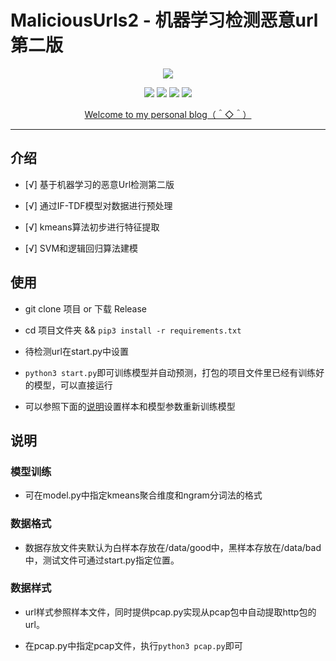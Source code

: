 # MaliciousUrls2 - 机器学习检测恶意url第二版

<p align="center">
    <a><img src="https://raw.githubusercontent.com/Coldwave96/MaliciousUrls_Part2/master/MaliciousUrls2.png"/></a>
</p>

<p align="center">
    <a><img src="https://img.shields.io/badge/Python-3.7+-blue"></a>
    <a><img src="https://img.shields.io/badge/Platform-Linux%20%7C%20Windows-orange"></a>
    <a><img src="https://img.shields.io/github/license/coldwave96/MaliciousUrls_Part2"></a>
    <a><img src="https://img.shields.io/github/v/release/coldwave96/MaliciousUrls_Part2"></a>
</p>

<p align="center">
    <a href="https://coldwave96.github.io/">Welcome to my personal blog（＾◇＾）</a>
</p>

<hr>

## 介绍

- [√] 基于机器学习的恶意Url检测第二版

- [√] 通过IF-TDF模型对数据进行预处理

- [√] kmeans算法初步进行特征提取

- [√] SVM和逻辑回归算法建模
 
## 使用
 
* git clone 项目 or 下载 Release

* cd 项目文件夹 && `pip3 install -r requirements.txt`

* 待检测url在start.py中设置

* `python3 start.py`即可训练模型并自动预测，打包的项目文件里已经有训练好的模型，可以直接运行

* 可以参照下面的[说明](#maliciousurls2---url)设置样本和模型参数重新训练模型

## 说明

### 模型训练

* 可在model.py中指定kmeans聚合维度和ngram分词法的格式
  
### 数据格式

* 数据存放文件夹默认为白样本存放在/data/good中，黑样本存放在/data/bad中，测试文件可通过start.py指定位置。
 
### 数据样式
 
* url样式参照样本文件，同时提供pcap.py实现从pcap包中自动提取http包的url。

* 在pcap.py中指定pcap文件，执行`python3 pcap.py`即可
